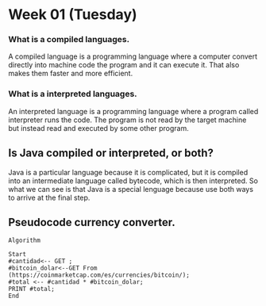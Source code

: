 # Week 01 (Tuesday)
### What is a compiled languages.
A compiled language is a programming language where a computer convert directly into machine code  the program and it can execute it. That also makes them faster and more efficient.
### What is a interpreted languages.
An interpreted language is a programming language where a program called interpreter runs the code. The program is not read by the target machine but instead read and executed by some other program.
## Is Java compiled or interpreted, or both?
Java is a particular language because it is complicated, but it is compiled into an intermediate language called bytecode, which is then interpreted. So what we can see is that Java is a special lenguage because use both ways to arrive at the final step.
## Pseudocode currency converter.
`Algorithm`
```
Start
#cantidad<-- GET ;
#bitcoin_dolar<--GET From (https://coinmarketcap.com/es/currencies/bitcoin/);
#total <-- #cantidad * #bitcoin_dolar;
PRINT #total;
End

```
